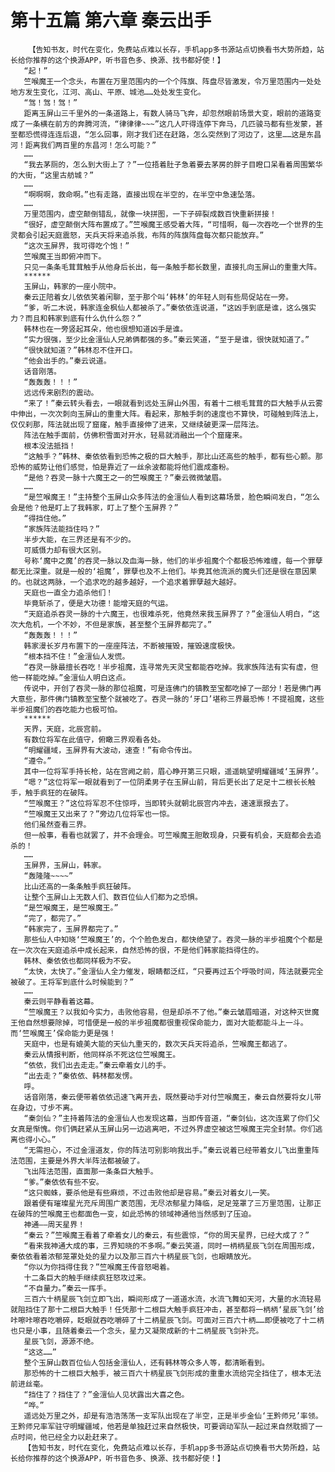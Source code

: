 # 第十五篇 第六章 秦云出手
        【告知书友，时代在变化，免费站点难以长存，手机app多书源站点切换看书大势所趋，站长给你推荐的这个换源APP，听书音色多、换源、找书都好使！】
       “起！”
       竺喉魔王一个念头，布置在万里范围内的一个个阵旗、阵盘尽皆激发，令万里范围内一处处地方发生变化，江河、高山、平原、城池……处处发生变化。
       “驾！驾！驾！”
       距离玉屏山三千里外的一条道路上，有数人骑马飞奔，却忽然眼前场景大变，眼前的道路变成了一条横在前方的奔腾河流，“律律律~~~”这几人吓得连停下奔马，几匹骏马都有些发蒙，甚至都恐慌得连连后退，“怎么回事，刚才我们还在赶路，怎么突然到了河边了，这里……这是东昌河！距离我们两百里的东昌河！怎么可能？”
       ……
       “我去茅厕的，怎么到大街上了？”一位捂着肚子急着要去茅房的胖子目瞪口呆看着周围繁华的大街，“这里古舫城？”
       ……
       “啊啊啊，救命啊。”也有走路，直接出现在半空的，在半空中急速坠落。
       ……
       万里范围内，虚空颠倒错乱，就像一块拼图，一下子碎裂成数百快重新拼接！
       “很好，虚空颠倒大阵布置成了。”竺喉魔王感受着大阵，“可惜啊，每一次吞吃一个世界的生灵都会引起天庭震怒，天兵天将来追杀我，布阵的阵旗阵盘每次都只能放弃。”
       “这次玉屏界，我可得吃个饱！”
       竺喉魔王当即俯冲而下。
       只见一条条毛茸茸触手从他身后长出，每一条触手都长数里，直接扎向玉屏山的重重大阵。
       ******
       玉屏山，韩家的一座小院中。
       秦云正陪着女儿依依笑着闲聊，至于那个叫‘韩林’的年轻人则有些局促站在一旁。
       “爹，听二木说，韩家连金枫仙人都被杀了。”秦依依连说道，“这凶手到底是谁，这么强实力？而且和韩家到底有什么仇什么怨？”
       韩林也在一旁竖起耳朵，他也很想知道凶手是谁。
       “实力很强，至少比金澶仙人兄弟俩都强的多。”秦云笑道，“至于是谁，很快就知道了。”
       “很快就知道？”韩林忍不住开口。
       “他会出手的。”秦云说道。
       话音刚落。
       “轰轰轰！！！”
       远远传来剧烈的震动。
       “来了！”秦云转头看去，一眼就看到远处玉屏山外围，有着十二根毛茸茸的巨大触手从云雾中伸出，一次次刺向玉屏山的重重大阵。看起来，那触手刺的速度也不算快，可碰触到阵法上，仅仅刹那，阵法就出现了窟窿，触手直接伸了进来，又继续破更深一层阵法。
       阵法在触手面前，仿佛积雪面对开水，轻易就消融出一个个窟窿来。
       根本没法抵挡！
       “这触手？”韩林、秦依依看到恐怖之极的巨大触手，那比山还高些的触手，都有些心颤。那恐怖的威势让他们感觉，怕是靠近了一丝余波都能将他们震成齑粉。
       “是他？吞灵一脉十六魔王之一的竺喉魔王？”秦云微微皱眉。
       ……
       “是竺喉魔王！”主持整个玉屏山众多阵法的金澶仙人看到这幕场景，脸色瞬间发白，“怎么会是他？他是盯上了我韩家，盯上了整个玉屏界？”
       “得挡住他。”
       “家族阵法能挡住吗？”
       半步大能，在三界还是有不少的。
       可威慑力却有很大区别。
       号称‘魔中之魔’的吞灵一脉以及血海一脉，他们的半步祖魔个个都极恐怖难缠，每一个罪孽都无比深重。就是一般的‘祖魔’，罪孽也及不上他们。毕竟其他流派的魔头们还是很在意因果的。也就这两脉，一个追求吃的越多越好，一个追求着罪孽越大越好。
       天庭也一直全力追杀他们！
       毕竟斩杀了，便是大功德！能增天庭的气运。
       “天庭追杀吞灵一脉的十六魔王，也很难杀死，他竟然来我玉屏界了？”金澶仙人明白，“这次大危机，一个不妙，不但是家族，甚至整个玉屏界都完了。”
       “轰轰轰！！！”
       韩家漫长岁月布置下的一座座阵法，不断被摧毁，摧毁速度极快。
       “根本挡不住！”金澶仙人发慌。
       “吞灵一脉最擅长吞吃！半步祖魔，连寻常先天灵宝都能吞吃掉。我家族阵法有实有虚，但他一样能吃掉。”金澶仙人明白这点。
       传说中，开创了吞灵一脉的那位祖魔，可是连佛门的镇教至宝都吃掉了一部分！若是佛门再大意些，那件佛门镇教至宝整个就被吃了。吞灵一脉的‘牙口’堪称三界最恐怖！不提祖魔，这些半步祖魔们的吞吃能力也极可怕。
       ******
       天界，天庭，北辰宫前。
       有数位将军在此值守，俯瞰三界观看各处。
       “明耀疆域，玉屏界有大波动，速查！”有命令传出。
       “遵令。”
       其中一位将军手持长枪，站在宫阙之前，眉心睁开第三只眼，遥遥眺望明耀疆域‘玉屏界’。
       “嗯？”这位将军一眼就看到了一位阴柔男子在玉屏山前，背后更长出了足足十二根长长触手，触手疯狂的在破阵。
       “竺喉魔王？”这位将军忍不住惊呼，当即转头就朝北辰宫内冲去，速速禀报去了。
       “竺喉魔王又出来了？”旁边几位将军也一惊。
       他们虽然查看三界。
       但一般事，看看也就罢了，并不会理会。可竺喉魔王胆敢现身，只要有机会，天庭都会去追杀的！
       ……
       玉屏界，玉屏山，韩家。
       “轰隆隆~~~~”
       比山还高的一条条触手疯狂破阵。
       让整个玉屏山上无数人们、数百位仙人们都为之恐惧。
       “是竺喉魔王，是竺喉魔王。”
       “完了，都完了。”
       “韩家完了，玉屏界都完了。”
       那些仙人中知晓‘竺喉魔王’的，个个脸色发白，都快绝望了。吞灵一脉的半步祖魔个个都是在一次次在天庭追杀中成长起来，自然恐怖的很，不是他们韩家能挡得住的。
       韩林、秦依依也都同样极为不安。
       “太快，太快了。”金澶仙人全力催发，眼睛都泛红，“只要再过五个呼吸时间，阵法就要完全被破了。王将军到底什么时候能到？”
       ……
       秦云则平静看着这幕。
       “竺喉魔王？以我如今实力，击败他容易，但是却杀不了他。”秦云皱眉暗道，对这种灭世魔王他自然想要除掉，可惜便是一般的半步祖魔都很重视保命能力，面对大能都能斗上一斗。而‘竺喉魔王’保命能力更是强！
       天庭中，也是有媲美大能的天仙九重天的，数次天兵天将追杀，竺喉魔王都逃了。
       秦云从情报判断，他同样杀不死这位竺喉魔王。
       “依依，我们出去走走。”秦云牵着女儿的手。
       “出去走？”秦依依、韩林都发愣。
       呼。
       话音刚落，秦云便带着依依迅速飞离开去，既然要动手对付竺喉魔王，秦云自然要将女儿带在身边，寸步不离。
       “秦剑仙？”主持着阵法的金澶仙人也发现这幕，当即传音道，“秦剑仙，这次连累了你们父女真是惭愧。你们俩赶紧从玉屏山另一边逃离吧，不过外界虚空被这竺喉魔王完全封禁。你们逃离也得小心。”
       “无需担心，不过金澶道友，你的阵法可别影响我出手。”秦云说着已经带着女儿飞出重重阵法范围，主要是外界大半阵法都被破了。
       飞出阵法范围，直面那一条条巨大触手。
       “爹。”秦依依有些不安。
       “这只蜘蛛，要杀他是有些麻烦，不过击败他却是容易。”秦云对着女儿一笑。
       跟着便有璀璨星光充斥周围广袤范围，无尽浓郁星力降临，足足笼罩了三万里范围，让那正在破阵的竺喉魔王也都面色一变，如此恐怖的领域神通他当然感到了压迫。
       神通——周天星界！
       “秦云？”竺喉魔王看着了牵着女儿的秦云，有些震惊，“你的周天星界，已经大成了？”
       “看来我神通大成的事，三界知晓的不多啊。”秦云笑道，同时一柄柄星辰飞剑在周围形成，秦依依看着浓郁笼罩处处的星力以及那三百六十柄星辰飞剑，也眼睛放光。
       “你以为你挡得住我？”竺喉魔王传音怒喝着。
       十二条巨大的触手继续疯狂怒攻过来。
       “不自量力。”秦云一挥手。
       三百六十柄星辰飞剑立即飞出，瞬间形成了一道道水流，水流飞舞如天河，大量的水流轻易就阻挡住了那十二根巨大触手！任凭那十二根巨大触手疯狂冲击，甚至都将一柄柄‘星辰飞剑’给咔嚓咔嚓吞吃嚼碎，眨眼就吞吃嚼碎了十二柄星辰飞剑。可面对三百六十柄……即便被吃了十二柄也只是小事，且随着秦云一个念头，星力又凝聚成新的十二柄星辰飞剑补充。
       星辰飞剑，源源不绝。
       “这这……”
       整个玉屏山数百位仙人包括金澶仙人，还有韩林等众多人等，都清晰看到。
       那恐怖的十二根巨大触手，被三百六十柄星辰飞剑形成的重重水流给完全挡住了，根本无法前进丝毫。
       “挡住了？挡住了？”金澶仙人见状露出大喜之色。
       “哗。”
       遥远处万里之外，却是有浩浩荡荡一支军队出现在了半空，正是半步金仙‘王黔师兄’率领。王黔师兄率军驻守明耀疆域，他若是单独赶过来自然极快，可要调动军队一起过来自然耽搁了一点时间，他已经全力以赴赶来了。
       【告知书友，时代在变化，免费站点难以长存，手机app多书源站点切换看书大势所趋，站长给你推荐的这个换源APP，听书音色多、换源、找书都好使！】